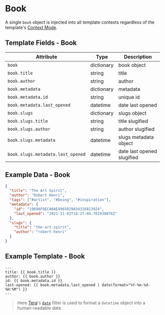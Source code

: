 # Book

A single `book` object is injected into all template contexts regardless of the template's [Context
Mode][context-modes].

## Template Fields - Book

| Attribute                         | Type       | Description                |
| --------------------------------- | ---------- | -------------------------- |
| `book`                            | dictionary | book object                |
| `book.title`                      | string     | title                      |
| `book.author`                     | string     | author                     |
| `book.metadata`                   | dictionary | metadata                   |
| `book.metadata.id`                | string     | unique id                  |
| `book.metadata.last_opened`       | datetime   | date last opened           |
| `book.slugs`                      | dictionary | slugs object               |
| `book.slugs.title`                | string     | title slugified            |
| `book.slugs.author`               | string     | author slugified           |
| `book.slugs.metadata`             | datetime   | slugs metadata object      |
| `book.slugs.metadata.last_opened` | datetime   | date last opened slugified |

## Example Data - Book

```json
{
  "title": "The Art Spirit",
  "author": "Robert Henri",
  "tags": ["#artist", "#being", "#inspiration"],
  "metadata": {
    "id": "1969AF0ECA8AE4965029A34316813924",
    "last_opened": "2021-11-02T18:27:04.781938076Z"
  },
  "slugs": {
    "title": "the-art-spirit",
    "author": "robert-henri"
  }
}
```

## Example Template - Book

```jinja2
---
title: {{ book.title }}
author: {{ book.author }}
id: {{ book.metadata.id }}
last-opened: {{ book.metadata.last_opened | date(format="%Y-%m-%d-%H:%M") }}
---
```

> <i class="fa fa-info-circle"></i> Here [Tera][tera]'s [`date`][tera-date] filter is used to format
> a `datetime` object into a human-readable date.

[context-modes]: ../configuration/context-modes.md
[tera]: https://keats.github.io/tera/
[tera-date]: https://keats.github.io/tera/docs/#date
